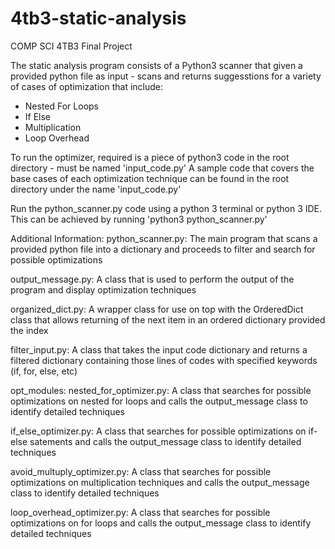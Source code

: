 # 4tb3-static-analysis
COMP SCI 4TB3 Final Project

The static analysis program consists of a Python3 scanner that given a provided python file as input - scans and returns suggesstions for a variety of cases of optimization that include:
- Nested For Loops
- If Else
- Multiplication
- Loop Overhead

To run the optimizer, required is a piece of python3 code in the root directory - must be named 'input_code.py'
A sample code that covers the base cases of each optimization technique can be found in the root directory under the name 'input_code.py'

Run the python_scanner.py code using a python 3 terminal or python 3 IDE.
This can be achieved by running 'python3 python_scanner.py'

Additional Information:
python_scanner.py:
    The main program that scans a provided python file into a dictionary and proceeds to filter and search for possible optimizations

output_message.py:
    A class that is used to perform the output of the program and display optimization techniques

organized_dict.py:
    A wrapper class for use on top with the OrderedDict class that allows returning of the next item in an ordered dictionary provided the index

filter_input.py:
    A class that takes the input code dictionary and returns a filtered dictionary containing those lines of codes with specified keywords (if, for, else, etc)

opt_modules:
nested_for_optimizer.py:
    A class that searches for possible optimizations on nested for loops and calls the output_message class to identify detailed techniques

if_else_optimizer.py:
    A class that searches for possible optimizations on if-else satements and calls the output_message class to identify detailed techniques

avoid_multuply_optimizer.py:
    A class that searches for possible optimizations on multiplication techniques and calls the output_message class to identify detailed techniques

loop_overhead_optimizer.py:
    A class that searches for possible optimizations on for loops and calls the output_message class to identify detailed techniques